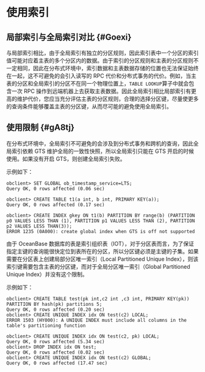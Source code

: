 使用索引 
=========================



局部索引与全局索引对比 {#Goexi}
--------------------

与局部索引相比，由于全局索引有独立的分区规则，因此索引表中一个分区的索引值可能对应着主表的多个分区内的数据。由于索引的分区规则和主表的分区规则不一定相同，因此在分布式环境中，索引数据和主表数据存储的位置也无法保证始终在一起，这不可避免的会引入读写的 RPC 代价和分布式事务的代价。例如，当主表的分区和全局索引的分区不在同一个物理位置上，`TABLE LOOKUP`算子中就会包含一次 RPC 操作到远端机器上去获取主表数据。因此全局索引相比局部索引有更高的维护代价，您应当充分评估主表的分区规则，合理的选择分区键，尽量使更多的查询条件能够覆盖主表的分区键，从而尽可能的避免使用全局索引。

使用限制 {#gA8tj}
-------------

在分布式环境中，全局索引不可避免的会涉及到分布式事务和跨机的查询，因此全局索引依赖 GTS 维护全局的一致性快照，所以全局索引只能在 GTS 开启的时候使用。如果没有开启 GTS，则创建全局索引失败。

示例如下：

    obclient> SET GLOBAL ob_timestamp_service=LTS;
    Query OK, 0 rows affected (0.06 sec)
    
    obclient> CREATE TABLE t1(a int, b int, PRIMARY KEY(a));
    Query OK, 0 rows affected (0.17 sec)
    
    obclient> CREATE INDEX gkey ON t1(b) PARTITION BY range(b) (PARTITION p0 VALUES LESS THAN (1), PARTITION p1 VALUES LESS THAN (2), PARTITION p2 VALUES LESS THAN(3)); 
    ERROR 1235 (0A000): create global index when GTS is off not supported



由于 OceanBase 数据库的表是索引组织表（IOT），对于分区表而言，为了保证指定主键的查询能很快定位到表所在的分区，所以分区键必须是主键的子集。如果需要在分区表上创建局部分区唯一索引（Local Partitioned Unique Index），则该索引键需要包含主表的分区键，而对于全局分区唯一索引（Global Partitioned Unique Index）并没有这个限制。

示例如下：

    obclient> CREATE TABLE test(pk int,c2 int ,c3 int, PRIMARY KEY(pk)) PARTITION BY hash(pk) partitions 5;
    Query OK, 0 rows affected (0.20 sec)
    obclient> CREATE UNIQUE INDEX idx ON test(c2) LOCAL;
    ERROR 1503 (HY000): A UNIQUE INDEX must include all columns in the table's partitioning function
    
    obclient> CREATE UNIQUE INDEX idx ON test(c2, pk) LOCAL;
    Query OK, 0 rows affected (5.34 sec)
    obclient> DROP INDEX idx ON test;
    Query OK, 0 rows affected (0.02 sec)
    obclient> CREATE UNIQUE INDEX idx ON test(c2) GLOBAL;
    Query OK, 0 rows affected (17.47 sec)


